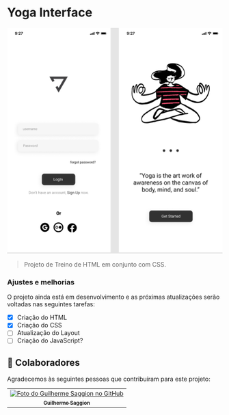 # Yoga Interface


<img src="./Project-yoga.png" alt="Projeto Yoga">

> Projeto de Treino de HTML em conjunto com CSS.

### Ajustes e melhorias

O projeto ainda está em desenvolvimento e as próximas atualizações serão voltadas nas seguintes tarefas:

- [x] Criação do HTML
- [x] Criação do CSS
- [ ] Atualização do Layout
- [ ] Criação do JavaScript?
## 🤝 Colaboradores

Agradecemos às seguintes pessoas que contribuíram para este projeto:

<table>
  <tr>
    <td align="center">
        <a href="#">
            <img src="https://avatars.githubusercontent.com/u/99755897?s=64&v=4" width="100px;" alt="Foto do Guilherme Saggion no GitHub"/><br>
            <sub>
                <b>Guilherme Saggion</b>
            </sub>
        </a>
    </td>
  </tr>
</table>


